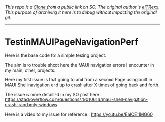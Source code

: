 _This repo is a [Clone](https://github.com/elTRexx/TestinMAUIPageNavigationPerf) from a public link on SO. The original author is [elTRexx](https://github.com/elTRexx). This purpose of archiving it here is to debug without impacting the original git._

___


# TestinMAUIPageNavigationPerf

Here is the base code for a simple testing project.

The aim is to trouble shoot here the MAUI navigation errors I encounter in my main, other, projects.

Here my first issue is that going to and from a second Page using built in MAUI Shell navigation end up to crash after X times of going back and forth.

The issue is more detailled in my SO post here : https://stackoverflow.com/questions/79010614/maui-shell-navigation-crash-randomly-windows

Here is a video to my issue for reference : https://youtu.be/EalCE11MG60
